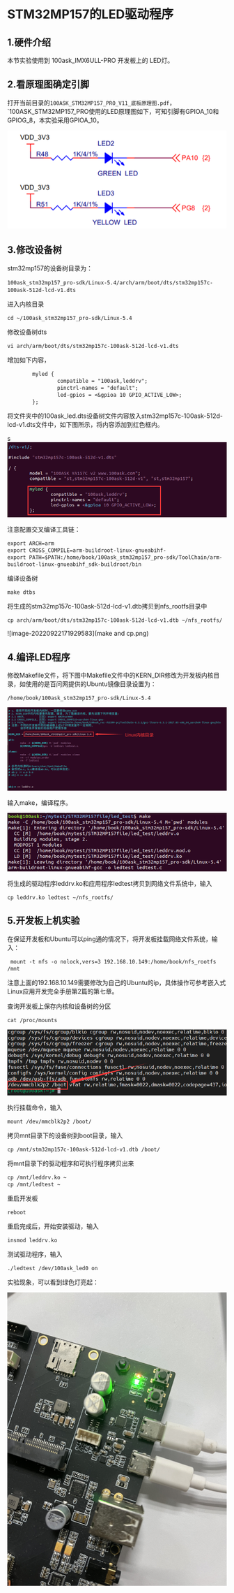 # STM32MP157的LED驱动程序

## 1.硬件介绍

本节实验使用到 100ask_IMX6ULL-PRO 开发板上的 LED灯。

## 2.看原理图确定引脚

打开当前目录的`100ASK_STM32MP157_PRO_V11_底板原理图.pdf`，`100ASK_STM32MP157_PRO使用的LED原理图如下，可知引脚有GPIOA_10和GPIOG_8，本实验采用GPIOA_10。

![pin-image](pin-image.png)

## 3.修改设备树

stm32mp157的设备树目录为：

`100ask_stm32mp157_pro-sdk/Linux-5.4/arch/arm/boot/dts/stm32mp157c-100ask-512d-lcd-v1.dts`

进入内核目录

```
cd ~/100ask_stm32mp157_pro-sdk/Linux-5.4
```

修改设备树dts

```
vi arch/arm/boot/dts/stm32mp157c-100ask-512d-lcd-v1.dts
```

增加如下内容，

```
        myled {
                compatible = "100ask,leddrv";
                pinctrl-names = "default";
                led-gpios = <&gpioa 10 GPIO_ACTIVE_LOW>;
        };
```

将文件夹中的100ask_led.dts设备树文件内容放入stm32mp157c-100ask-512d-lcd-v1.dts文件中，如下图所示，将内容添加到红色框内。

s![image-20220922171706719](dts-image.png)

注意配置交叉编译工具链：

```
export ARCH=arm
export CROSS_COMPILE=arm-buildroot-linux-gnueabihf-
export PATH=$PATH:/home/book/100ask_stm32mp157_pro-sdk/ToolChain/arm-buildroot-linux-gnueabihf_sdk-buildroot/bin
```

编译设备树

```
make dtbs
```

将生成的stm32mp157c-100ask-512d-lcd-v1.dtb拷贝到nfs_rootfs目录中

```
cp arch/arm/boot/dts/stm32mp157c-100ask-512d-lcd-v1.dtb ~/nfs_rootfs/
```

![image-20220922171929583](make and cp.png)

## 4.编译LED程序

修改Makefile文件，将下图中Makefile文件中的KERN_DIR修改为开发板内核目录，如使用的是百问网提供的Ubuntu镜像目录设置为：

```
/home/book/100ask_stm32mp157_pro-sdk/Linux-5.4
```

![image-20220922172232093](Makefile.png)

输入make，编译程序。

![image-20220922172326932](compilers.png)

将生成的驱动程序leddrv.ko和应用程序ledtest拷贝到网络文件系统中，输入

```
cp leddrv.ko ledtest ~/nfs_rootfs/
```



## 5.开发板上机实验

在保证开发板和Ubuntu可以ping通的情况下，将开发板挂载网络文件系统，输入：

```
 mount -t nfs -o nolock,vers=3 192.168.10.149:/home/book/nfs_rootfs /mnt
```

注意上面的192.168.10.149需要修改为自己的Ubuntu的ip，具体操作可参考嵌入式Linux应用开发完全手册第2篇的第七章。

查询开发板上保存内核和设备树的分区

```
cat /proc/mounts
```

![image-20220922172646276](boot-location.png)

执行挂载命令，输入

```
mount /dev/mmcblk2p2 /boot/
```

拷贝mnt目录下的设备树到boot目录，输入

```
cp /mnt/stm32mp157c-100ask-512d-lcd-v1.dtb /boot/
```

将mnt目录下的驱动程序和可执行程序拷贝出来

```
cp /mnt/leddrv.ko ~
cp /mnt/ledtest ~
```

重启开发板

```
reboot
```

重启完成后，开始安装驱动，输入

```
insmod leddrv.ko
```

测试驱动程序，输入

```
./ledtest /dev/100ask_led0 on
```

实验现象，可以看到绿色灯亮起：

![Led-lights-up](Led-lights-up.png)